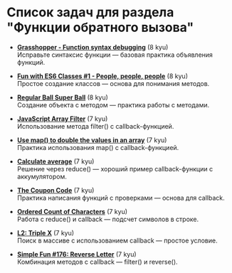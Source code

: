 # Список задач для раздела "Функции обратного вызова" 

- [**Grasshopper - Function syntax debugging**](https://www.codewars.com/kata/56dae9dc54c0acd29d00109a) (8 kyu)  
  Исправьте синтаксис функции — базовая практика объявления функций.

- [**Fun with ES6 Classes #1 - People, people, people**](https://www.codewars.com/kata/56f7f8215d7c12c0e7000b19) (8 kyu)  
  Простое создание классов — основа для понимания методов.

- [**Regular Ball Super Ball**](https://www.codewars.com/kata/53f0f358b9cb376eca001079) (8 kyu)  
  Создание объекта с методом — практика работы с методами.

- [**JavaScript Array Filter**](https://www.codewars.com/kata/514a6336889283a3d2000001) (7 kyu)  
  Использование метода filter() с callback-функцией.

- [**Use map() to double the values in an array**](https://www.codewars.com/kata/53951fff369894e4f10007a9) (7 kyu)  
  Практика использования map() с callback-функцией.

- [**Calculate average**](https://www.codewars.com/kata/57a2013acf1fa5bfc4002361) (7 kyu)  
  Решение через reduce() — хороший пример callback-функции с аккумулятором.

- [**The Coupon Code**](https://www.codewars.com/kata/539de388a540db7fec000642) (7 kyu)  
  Практика написания функций с проверками — основа для callback.

- [**Ordered Count of Characters**](https://www.codewars.com/kata/57a6633153ba33189e000074) (7 kyu)  
  Работа с reduce() и callback — подсчет символов в строке.

- [**L2: Triple X**](https://www.codewars.com/kata/568dc69683322417eb00002c) (7 kyu)  
  Поиск в массиве с использованием callback — простое условие.

- [**Simple Fun #176: Reverse Letter**](https://www.codewars.com/kata/58b8c94b7df3f116eb00005b) (7 kyu)  
  Комбинация методов с callback — filter() и reverse().
